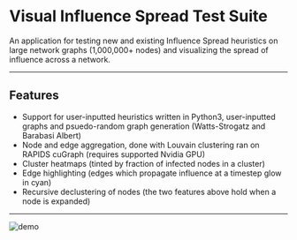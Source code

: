 # Visual Influence Spread Test Suite

An application for testing new and existing Influence Spread heuristics 
on large network graphs (1,000,000+ nodes) and visualizing the spread of 
influence across a network. 

---

## Features
- Support for user-inputted heuristics written in Python3, user-inputted graphs and psuedo-random graph generation (Watts-Strogatz and Barabasi Albert)
- Node and edge aggregation, done with Louvain clustering ran on RAPIDS cuGraph
(requires supported Nvidia GPU)
- Cluster heatmaps (tinted by fraction of infected nodes in a cluster)
- Edge highlighting (edges which propagate influence at a timestep glow in cyan)
- Recursive declustering of nodes (the two features above hold when a node is expanded)

---

![demo](https://github.com/talia158/ISTS/blob/main/demo.gif?raw=true)
